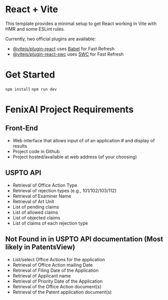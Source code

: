 # React + Vite

This template provides a minimal setup to get React working in Vite with HMR and some ESLint rules.

Currently, two official plugins are available:

- [@vitejs/plugin-react](https://github.com/vitejs/vite-plugin-react/blob/main/packages/plugin-react/README.md) uses [Babel](https://babeljs.io/) for Fast Refresh
- [@vitejs/plugin-react-swc](https://github.com/vitejs/vite-plugin-react-swc) uses [SWC](https://swc.rs/) for Fast Refresh
# Get Started
`npm install`
`npm run dev`

# FenixAI Project Requirements

## Front-End
- Web interface that allows input of of an application # and display of results
- Project code in Github
- Project hosted/available at web address (of your choosing)


## USPTO API
- Retrieval of Office Action Type
- Retrieval of rejection types (e.g., 101/102/103/112)
- Retrieval of Examiner Name
- Retrieval of Art Unit
- List of pending claims
- List of allowed claims
- List of objected claims
- List of claims of each rejection type

## Not Found in in USPTO API documentation (Most likely in PatentsView)
- List/select Office Actions for the application
- Retrieval of Office Action mailing Date
- Retrieval of Filing Date of the Application
- Retrieval of Applicant name
- Retrieval of Priority Date of the Application
- Retrieval of the Office Action document(s)
- Retrieval of the Patent application document(s)

